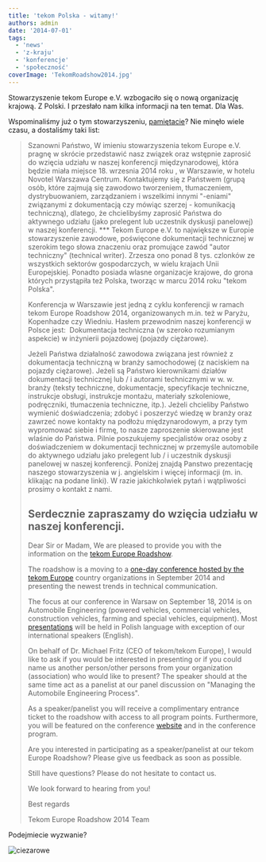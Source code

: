 ```yaml
---
title: 'tekom Polska - witamy!'
authors: admin
date: '2014-07-01'
tags:
  - 'news'
  - 'z-kraju'
  - 'konferencje'
  - 'społeczność'
coverImage: 'TekomRoadshow2014.jpg'
---
```


Stowarzyszenie tekom Europe e.V. wzbogaciło się o nową organizację krajową. Z
Polski. I przesłało nam kilka informacji na ten temat. Dla Was.

<!--truncate-->

Wspominaliśmy już o tym stowarzyszeniu,
[pamiętacie](http://techwriter.pl/zostan-mowca-tekom-europe-roadshow-2014/)? Nie
minęło wiele czasu, a dostaliśmy taki list:

> Szanowni Państwo, W imieniu stowarzyszenia tekom Europe e.V. pragnę w skrócie
> przedstawić nasz związek oraz wstępnie zaprosić do wzięcia udziału w naszej
> konferencji międzynarodowej, która będzie miała miejsce 18. wrzesnia 2014 roku
> , w Warszawie, w hotelu Novotel Warszawa Centrum. Kontaktujemy się z Państwem
> (grupą osób, które zajmują się zawodowo tworzeniem, tłumaczeniem,
> dystrybuowaniem, zarządzaniem i wszelkimi innymi "-eniami" związanymi z
> dokumentacją czy mówiąc szerzej - komunikacją techniczną), dlatego, że
> chcielibyśmy zaprosić Państwa do aktywnego udziału (jako prelegent lub
> uczestnik dyskusji panelowej) w naszej konferencji. \*\*\* Tekom Europe e.V.
> to największe w Europie stowarzyszenie zawodowe, poświęcone dokumentacji
> technicznej w szerokim tego słowa znaczeniu oraz promujące zawód "autor
> techniczny" (technical writer). Zrzesza ono ponad 8 tys. czlonków ze
> wszystkich sektorów gospodarczych, w wielu krajach Unii Europejskiej. Ponadto
> posiada wlasne organizacje krajowe, do grona których przystąpiła też Polska,
> tworząc w marcu 2014 roku "tekom Polska".
>
> Konferencja w Warszawie jest jedną z cyklu konferencji w ramach tekom Europe
> Roadshow 2014, organizowanych m.in. też w Paryżu, Kopenhadze czy Wiedniu.
> Hasłem przewodnim naszej konferencji w Polsce jest:  Dokumentacja techniczna
> (w szeroko rozumianym aspekcie) w inżynierii pojazdowej (pojazdy ciężarowe).
>
> Jeżeli Państwa działalność zawodowa związana jest również z dokumentacja
> techniczną w branży samochodowej (z naciskiem na pojazdy ciężarowe). Jeżeli są
> Państwo kierownikami działów dokumentacji technicznej lub / i autorami
> technicznymi w w. w. branży (teksty techniczne, dokumentacje, specyfikacje
> techniczne, instrukcje obsługi, instrukcje montażu, materiały szkoleniowe,
> podręczniki, tłumaczenia techniczne, itp.). Jeżeli chcieliby Państwo wymienić
> doświadczenia; zdobyć i poszerzyć wiedzę w branży oraz zawrzeć nowe kontakty
> na podłożu międzynarodowym, a przy tym wypromować siebie i firmę, to nasze
> zaproszenie skierowane jest wlaśnie do Państwa. Pilnie poszukujemy
> specjalistów oraz osoby z doświadczeniem w dokumentacji technicznej w
> przemyśle automobile do aktywnego udziału jako prelegent lub / i uczestnik
> dyskusji panelowej w naszej konferencji. Poniżej znajdą Panstwo prezentację
> naszego stowarzyszenia w j. angielskim i więcej informacji (m. in. klikając na
> podane linki). W razie jakichkolwiek pytań i wątpliwości prosimy o kontakt z
> nami.
>
> ## Serdecznie zapraszamy do wzięcia udziału w naszej konferencji.
>
> Dear Sir or Madam, We are pleased to provide you with the information on the
> [tekom Europe Roadshow](http://conferences.tekom.de/tekom-europe-roadshow/home/tekom-europe-roadshow-2014/).
>
> The roadshow is a moving to a
> [one-day conference hosted by the tekom Europe](http://www.technical-communication.org/)
> country organizations in September 2014 and presenting the newest trends in
> technical communication.
>
> The focus at our conference in Warsaw on September 18, 2014 is on Automobile
> Engineering (powered vehicles, commercial vehicles, construction vehicles,
> farming and special vehicles, equipment). Most
> [presentations](http://conferences.tekom.de/tekom-europe-roadshow/poland/program/presentations/)
> will be held in Polish language with exception of our international speakers
> (English).
>
> On behalf of Dr. Michael Fritz (CEO of tekom/tekom Europe), I would like to
> ask if you would be interested in presenting or if you could name us another
> person/other persons from your organization (association) who would like to
> present? The speaker should at the same time act as a panelist at our panel
> discussion on "Managing the Automobile Engineering Process".
>
> As a speaker/panelist you will receive a complimentary entrance ticket to the
> roadshow with access to all program points. Furthermore, you will be featured
> on the conference
> [website](http://conferences.tekom.de/tekom-europe-roadshow/poland/at-a-glance/)
> and in the conference program.
>
> Are you interested in participating as a speaker/panelist at our tekom Europe
> Roadshow? Please give us feedback as soon as possible.
>
> Still have questions? Please do not hesitate to contact us.
>
> We look forward to hearing from you!
>
> Best regards
>
> Tekom Europe Roadshow 2014 Team

Podejmiecie wyzwanie?

![ciezarowe](images/ciezarowe.jpg)
